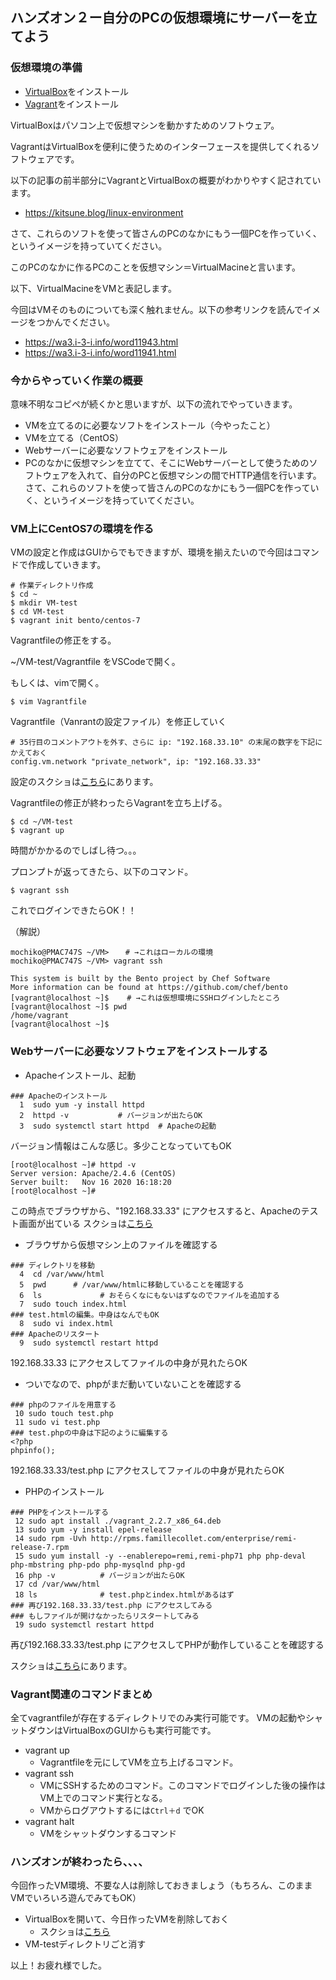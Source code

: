 ## ハンズオン２ー自分のPCの仮想環境にサーバーを立てよう

### 仮想環境の準備

- [VirtualBox](https://www.virtualbox.org/wiki/Downloads)をインストール
- [Vagrant](https://www.vagrantup.com/downloads)をインストール

VirtualBoxはパソコン上で仮想マシンを動かすためのソフトウェア。

VagrantはVirtualBoxを便利に使うためのインターフェースを提供してくれるソフトウェアです。

以下の記事の前半部分にVagrantとVirtualBoxの概要がわかりやすく記されています。

- https://kitsune.blog/linux-environment

さて、これらのソフトを使って皆さんのPCのなかにもう一個PCを作っていく、というイメージを持っていてください。

このPCのなかに作るPCのことを仮想マシン＝VirtualMacineと言います。

以下、VirtualMacineをVMと表記します。

今回はVMそのものについても深く触れません。以下の参考リンクを読んでイメージをつかんでください。

- https://wa3.i-3-i.info/word11943.html
- https://wa3.i-3-i.info/word11941.html


### 今からやっていく作業の概要

意味不明なコピペが続くかと思いますが、以下の流れでやっていきます。

- VMを立てるのに必要なソフトをインストール（今やったこと）
- VMを立てる（CentOS）
- Webサーバーに必要なソフトウェアをインストール
- PCのなかに仮想マシンを立てて、そこにWebサーバーとして使うためのソフトウェアを入れて、自分のPCと仮想マシンの間でHTTP通信を行います。
さて、これらのソフトを使って皆さんのPCのなかにもう一個PCを作っていく、というイメージを持っていてください。



### VM上にCentOS7の環境を作る


VMの設定と作成はGUIからでもできますが、環境を揃えたいので今回はコマンドで作成していきます。

```
# 作業ディレクトリ作成
$ cd ~
$ mkdir VM-test
$ cd VM-test
$ vagrant init bento/centos-7

```

Vagrantfileの修正をする。

~/VM-test/Vagrantfile をVSCodeで開く。

もしくは、vimで開く。
```
$ vim Vagrantfile
```

Vagrantfile（Vanrantの設定ファイル）を修正していく
```
# 35行目のコメントアウトを外す、さらに ip: "192.168.33.10" の末尾の数字を下記にかえておく
config.vm.network "private_network", ip: "192.168.33.33"
```

設定のスクショは[こちら](https://github.com/mochi5o/server-lecture/issues/8)にあります。

Vagrantfileの修正が終わったらVagrantを立ち上げる。

```
$ cd ~/VM-test
$ vagrant up
```

時間がかかるのでしばし待つ。。。

プロンプトが返ってきたら、以下のコマンド。

```
$ vagrant ssh
```

これでログインできたらOK！！


（解説）

```
mochiko@PMAC747S ~/VM> 　 # →これはローカルの環境
mochiko@PMAC747S ~/VM> vagrant ssh 

This system is built by the Bento project by Chef Software
More information can be found at https://github.com/chef/bento
[vagrant@localhost ~]$    # →これは仮想環境にSSHログインしたところ
[vagrant@localhost ~]$ pwd
/home/vagrant
[vagrant@localhost ~]$
```


### Webサーバーに必要なソフトウェアをインストールする

- Apacheインストール、起動

```
### Apacheのインストール
  1  sudo yum -y install httpd
  2  httpd -v			# バージョンが出たらOK
  3  sudo systemctl start httpd  # Apacheの起動
```
バージョン情報はこんな感じ。多少ことなっていてもOK
```
[root@localhost ~]# httpd -v
Server version: Apache/2.4.6 (CentOS)
Server built:   Nov 16 2020 16:18:20
[root@localhost ~]#
```

この時点でブラウザから、"192.168.33.33" にアクセスすると、Apacheのテスト画面が出ている
スクショは[こちら](https://github.com/mochi5o/server-lecture/issues/9)

- ブラウザから仮想マシン上のファイルを確認する
```
### ディレクトリを移動
  4  cd /var/www/html
  5  pwd      # /var/www/htmlに移動していることを確認する
  6  ls				# おそらくなにもないはずなのでファイルを追加する
  7  sudo touch index.html
### test.htmlの編集。中身はなんでもOK
  8  sudo vi index.html
### Apacheのリスタート
  9  sudo systemctl restart httpd
```
192.168.33.33 にアクセスしてファイルの中身が見れたらOK

- ついでなので、phpがまだ動いていないことを確認する
```
### phpのファイルを用意する
 10 sudo touch test.php
 11 sudo vi test.php
### test.phpの中身は下記のように編集する
<?php
phpinfo();
```     
192.168.33.33/test.php にアクセスしてファイルの中身が見れたらOK



- PHPのインストール

```
### PHPをインストールする
 12 sudo apt install ./vagrant_2.2.7_x86_64.deb
 13 sudo yum -y install epel-release
 14 sudo rpm -Uvh http://rpms.famillecollet.com/enterprise/remi-release-7.rpm
 15 sudo yum install -y --enablerepo=remi,remi-php71 php php-deval php-mbstring php-pdo php-mysqlnd php-gd
 16 php -v			# バージョンが出たらOK
 17 cd /var/www/html
 18 ls				# test.phpとindex.htmlがあるはず
### 再び192.168.33.33/test.php にアクセスしてみる   
### もしファイルが開けなかったらリスタートしてみる
 19 sudo systemctl restart httpd
```
再び192.168.33.33/test.php にアクセスしてPHPが動作していることを確認する

スクショは[こちら](https://github.com/mochi5o/server-lecture/issues/9)にあります。

### Vagrant関連のコマンドまとめ

全てvagrantfileが存在するディレクトリでのみ実行可能です。
VMの起動やシャットダウンはVirtualBoxのGUIからも実行可能です。

- vagrant up
  - Vagrantfileを元にしてVMを立ち上げるコマンド。
- vagrant ssh
  - VMにSSHするためのコマンド。このコマンドでログインした後の操作はVM上でのコマンド実行となる。
  - VMからログアウトするには`Ctrl＋d` でOK
- vagrant halt
  - VMをシャットダウンするコマンド

### ハンズオンが終わったら、、、、

今回作ったVM環境、不要な人は削除しておきましょう（もちろん、このままVMでいろいろ遊んでみてもOK）

- VirtualBoxを開いて、今日作ったVMを削除しておく
  - スクショは[こちら](https://github.com/mochi5o/server-lecture/issues/8#issuecomment-753431124)
- VM-testディレクトリごと消す

以上！お疲れ様でした。
